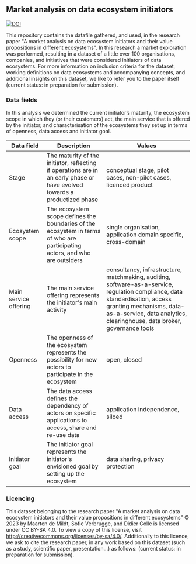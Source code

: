 ## Market analysis on data ecosystem initiators 

[![DOI](https://zenodo.org/badge/697310527.svg)](https://zenodo.org/badge/latestdoi/697310527)

This repository contains the datafile gathered, and used, in the research paper "A market analysis on data ecosystem initiators and their value propositions in different ecosystems". In this research a market exploration was performed, resulting in a dataset of a little over 100 organisations, companies, and initiatives that were considered initiators of data ecosystems. For more information on inclusion criteria for the dataset, working definitions on data ecosystems and accompanying concepts, and additional insights on this dataset, we like to refer you to the paper itself (current status: in preparation for submission).  

### Data fields
In this analysis we determined the current initiator’s maturity, the ecosystem scope in which they (or their customers) act, the main service that is offered by the initiator, and characterisation of the ecosystems they set up in terms of openness, data access and initiator goal.

| Data field            	| Description                                                                                                                 	| Values                                                                                                                                                                                                                               	|
|-----------------------	|-----------------------------------------------------------------------------------------------------------------------------	|--------------------------------------------------------------------------------------------------------------------------------------------------------------------------------------------------------------------------------------	|
| Stage                 	| The maturity of the initiator, reflecting if operations are in an early phase or have evolved towards a productized phase   	| conceptual stage, pilot cases, non-pilot cases, licenced product                                                                                                                                                                     	|
| Ecosystem scope       	| The ecosystem scope defines the boundaries of the ecosystem in terms of who are participating actors, and who are outsiders 	| single organisation, application domain specific, cross-domain                                                                                                                                                                       	|
| Main service offering 	| The main service offering represents the initiator's main activity                                                          	| consultancy, infrastructure, matchmaking, auditing, software-as-a-service, regulation compliance, data standardisation, access granting mechanisms, data-as-a-service, data analytics, clearinghouse,  data broker, governance tools 	|
| Openness              	| The openness of the ecosystem represents the possibility for new actors to participate in the ecosystem                     	| open, closed                                                                                                                                                                                                                         	|
| Data access           	| The data access defines the dependency of actors on specific applications to access, share and re-use data                  	| application independence, siloed                                                                                                                                                                                                     	|
| Initiator goal        	| The initiator goal represents the initiator's envisioned goal by setting up the ecosystem                                   	| data sharing, privacy protection                                                                                                                                                                                                     	|

### Licencing
This dataset belonging to the research paper "A market analysis on data ecosystem initiators and their value propositions in different ecosystems" © 2023 by Maarten de Mildt, Sofie Verbrugge, and Didier Colle is licensed under CC BY-SA 4.0. To view a copy of this license, visit http://creativecommons.org/licenses/by-sa/4.0/. Additionally to this licence, we ask to cite the research paper, in any work based on this dataset (such as a study, scientific paper, presentation...) as follows: (current status: in preparation for submission).   

